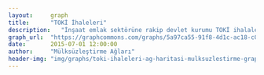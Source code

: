 ```yaml
---
layout:     graph
title:      "TOKİ İhaleleri"
description:   "İnşaat emlak sektörüne rakip devlet kurumu TOKİ ihalaleri"
graph_url:  "https://graphcommons.com/graphs/5a97ca55-91f8-4d1c-ac18-c01a090e0a1f"
date:       2015-07-01 12:00:00
author:     "Mülksüzleştirme Ağları"
header-img: "img/graphs/toki-ihaleleri-ag-haritasi-mulksuzlestirme-graphcommons.jpg"
---
```

